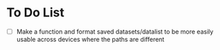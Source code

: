 # To Do List

- [ ] Make a function and format saved datasets/datalist to be more easily usable across devices where the paths are different

